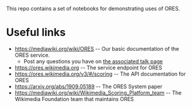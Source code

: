 This repo contains a set of notebooks for demonstrating uses of ORES.  


# Useful links
* https://mediawiki.org/wiki/ORES -- Our basic documentation of the ORES service.
  * Post any questions you have on [the associated talk page](https://www.mediawiki.org/wiki/Talk:ORES)
* https://ores.wikimedia.org -- The service endpoint for ORES
* https://ores.wikimedia.org/v3/#/scoring -- The API documentation for ORES
* https://arxiv.org/abs/1909.05189 -- The ORES System paper
* https://mediawiki.org/wiki/Wikimedia_Scoring_Platform_team -- The Wikimedia Foundation team that maintains ORES
